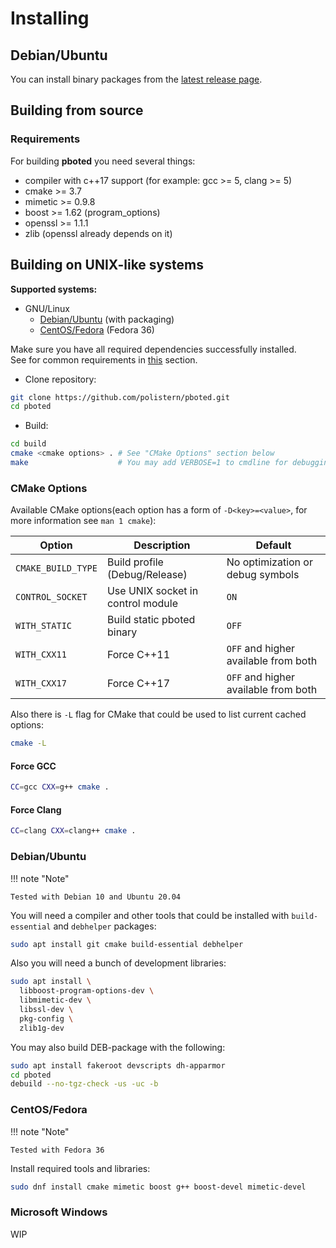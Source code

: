 # Installing

## Debian/Ubuntu

You can install binary packages from the [latest release page](https://github.com/polistern/pboted/releases/latest).

## Building from source

### Requirements

For building **pboted** you need several things:

* compiler with c++17 support (for example: gcc >= 5, clang >= 5)
* cmake >= 3.7
* mimetic >= 0.9.8
* boost >= 1.62 (program_options)
* openssl >= 1.1.1
* zlib (openssl already depends on it)

## Building on UNIX-like systems

**Supported systems:**

* GNU/Linux
    - [Debian/Ubuntu](#debian-ubuntu) (with packaging)
    - [CentOS/Fedora](#centos-fedora) (Fedora 36)

Make sure you have all required dependencies successfully installed.  
See for common requirements in [this](#requirements) section.

- Clone repository:

```bash
git clone https://github.com/polistern/pboted.git
cd pboted
```

- Build:

```bash
cd build
cmake <cmake options> . # See "CMake Options" section below
make                    # You may add VERBOSE=1 to cmdline for debugging
```

### CMake Options

Available CMake options(each option has a form of `-D<key>=<value>`, for more information see `man 1 cmake`):

| Option             | Description                       | Default                              |
|--------------------|-----------------------------------|--------------------------------------|
| `CMAKE_BUILD_TYPE` | Build profile (Debug/Release)     | No optimization or debug symbols     |
| `CONTROL_SOCKET`   | Use UNIX socket in control module | `ON`                                 |
| `WITH_STATIC`      | Build static pboted binary        | `OFF`                                |
| `WITH_CXX11`       | Force C++11                       | `OFF` and higher available from both |
| `WITH_CXX17`       | Force C++17                       | `OFF` and higher available from both |

Also there is `-L` flag for CMake that could be used to list current cached options:

```bash
cmake -L
```

#### Force GCC

```bash
CC=gcc CXX=g++ cmake .
```

#### Force Clang

```bash
CC=clang CXX=clang++ cmake .
```

### <a name="debian-ubuntu"></a>Debian/Ubuntu

!!! note "Note"

    Tested with Debian 10 and Ubuntu 20.04

You will need a compiler and other tools that could be installed with `build-essential` and `debhelper` packages:

```bash
sudo apt install git cmake build-essential debhelper
```

Also you will need a bunch of development libraries:

```bash
sudo apt install \
  libboost-program-options-dev \
  libmimetic-dev \
  libssl-dev \
  pkg-config \
  zlib1g-dev
```

You may also build DEB-package with the following:

```bash
sudo apt install fakeroot devscripts dh-apparmor
cd pboted
debuild --no-tgz-check -us -uc -b
```

### <a name="centos-fedora"></a>CentOS/Fedora

!!! note "Note"

    Tested with Fedora 36

Install required tools and libraries:

```bash
sudo dnf install cmake mimetic boost g++ boost-devel mimetic-devel
```


### Microsoft Windows

WIP
